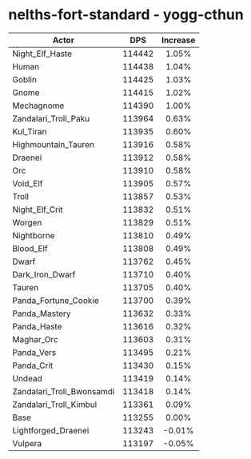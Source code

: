 # nelths-fort-standard - yogg-cthun
| Actor | DPS | Increase |
|---|:---:|:---:|
|Night_Elf_Haste|114442|1.05%|
|Human|114438|1.04%|
|Goblin|114425|1.03%|
|Gnome|114415|1.02%|
|Mechagnome|114390|1.00%|
|Zandalari_Troll_Paku|113964|0.63%|
|Kul_Tiran|113935|0.60%|
|Highmountain_Tauren|113916|0.58%|
|Draenei|113912|0.58%|
|Orc|113910|0.58%|
|Void_Elf|113905|0.57%|
|Troll|113857|0.53%|
|Night_Elf_Crit|113832|0.51%|
|Worgen|113829|0.51%|
|Nightborne|113810|0.49%|
|Blood_Elf|113808|0.49%|
|Dwarf|113762|0.45%|
|Dark_Iron_Dwarf|113710|0.40%|
|Tauren|113705|0.40%|
|Panda_Fortune_Cookie|113700|0.39%|
|Panda_Mastery|113632|0.33%|
|Panda_Haste|113616|0.32%|
|Maghar_Orc|113603|0.31%|
|Panda_Vers|113495|0.21%|
|Panda_Crit|113430|0.15%|
|Undead|113419|0.14%|
|Zandalari_Troll_Bwonsamdi|113418|0.14%|
|Zandalari_Troll_Kimbul|113361|0.09%|
|Base|113255|0.00%|
|Lightforged_Draenei|113243|-0.01%|
|Vulpera|113197|-0.05%|
